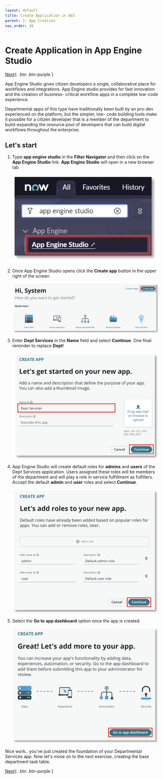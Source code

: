 ```yaml
---
layout: default
title: Create Application in AES
parent: 2. App Creation
nav_order: 30
---
```


# Create Application in App Engine Studio

[Next][NEXT]{: .btn .btn-purple }

App Engine Studio gives citizen developers a single, collaborative place for workflows and integrations. App Engine studio provides for fast innovation and the creation of business- critical workflow apps in a complete low-code experience.

Departmental apps of this type have traditionally been built by an pro-dev experienced on the platform, but the simpler, low- code building tools make it possible for a citizen developer that is a member of the department to build-expanding the resource pool of developers that can build digital workflows throughout the enterprise.

## Let's start

1. Type **app engine studio** in the **Filter Navigator** and then click on the **App Engine Studio** link. **App Engine Studio** will open in a new browser tab

    ![AES Setup Image 1](images/aes_1.png)

2. Once App Engine Studio opens click the **Create app** button in the upper right of the screen

    ![AES Setup Image 2](images/aes_2.png)

3. Enter **Dept Services** in the **Name** field and select **Continue**. One final reminder to replace **Dept**!

    ![AES Setup Image 3](images/aes_3.png)

4. App Engine Studio will create default roles for **admins** and **users** of the Dept Services application. Users assigned these roles will be members of the department and will play a role in service fulfillment as fulfillers. Accept the default **admin** and **user** roles and select **Continue**.

    ![AES Setup Image 4](images/aes_4.png)

5. Select the **Go to app dashboard** option once the app is created.

    ![AES Setup Image 5](images/aes_5.png)

Nice work.. you've just created the foundation of your Departmental Services app. Now let's move on to the next exercise, creating the base department task table.

[Next][NEXT]{: .btn .btn-purple }

[NEXT]: ../../exercise_3_data_model/30_app_data_model